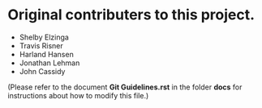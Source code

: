 # Original contributers to this project.

*   Shelby Elzinga
*   Travis Risner
*   Harland Hansen
*   Jonathan Lehman
*   John Cassidy

(Please refer to the document **Git Guidelines.rst** in the
folder **docs** for instructions about how to modify this file.)

